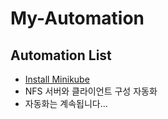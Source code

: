 # My-Automation

## Automation List


- [Install Minikube](https://github.com/sjoh0704/My-Automation/tree/master/minikube)
- NFS 서버와 클라이언트 구성 자동화 
- 자동화는 계속됩니다...

